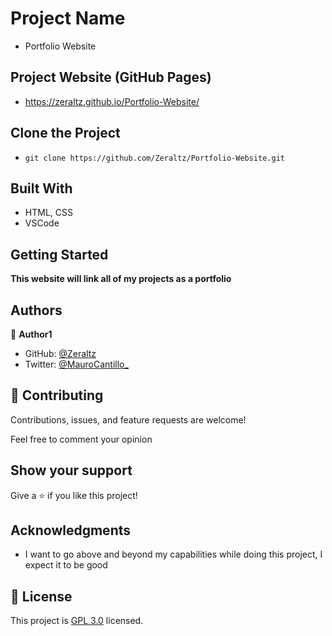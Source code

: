 
# Project Name

- Portfolio Website

## Project Website (GitHub Pages)
- https://zeraltz.github.io/Portfolio-Website/ 

## Clone the Project
- `git clone https://github.com/Zeraltz/Portfolio-Website.git`

## Built With

- HTML, CSS
- VSCode


## Getting Started

**This website will link all of my projects as a portfolio**



## Authors

👤 **Author1**

- GitHub: [@Zeraltz](https://github.com/Zeraltz)
- Twitter: [@MauroCantillo_](https://twitter.com/MauroCantillo_)


## 🤝 Contributing

Contributions, issues, and feature requests are welcome!

Feel free to comment your opinion

## Show your support

Give a ⭐️ if you like this project!

## Acknowledgments

- I want to go above and beyond my capabilities while doing this project, I expect it to be good

## 📝 License

This project is [GPL 3.0](/LICENSE) licensed.
